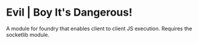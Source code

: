 # Evil | Boy It's Dangerous!

A module for foundry that enables client to client JS execution. Requires the socketlib module.